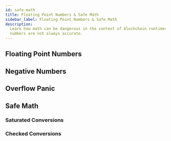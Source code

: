 ```yaml
---
id: safe-math
title: Floating Point Numbers & Safe Math
sidebar_label: Floating Point Numbers & Safe Math
description:
  Learn how math can be dangerous in the context of blockchain runtimes, and why floating point
  numbers are not always accurate.
---
```


## Floating Point Numbers

## Negative Numbers

## Overflow Panic

## Safe Math

### Saturated Conversions

### Checked Conversions
